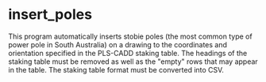 # insert_poles
This program automatically inserts stobie poles (the most common type of power pole in South Australia) on a drawing to the coordinates and orientation specified in the PLS-CADD staking table. The headings of the staking table must be removed as well as the "empty" rows that may appear in the table. The staking table format must be converted into CSV.
